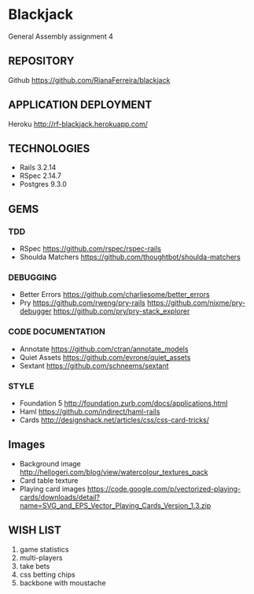 # Blackjack
   General Assembly assignment 4

## REPOSITORY
Github https://github.com/RianaFerreira/blackjack

## APPLICATION DEPLOYMENT
Heroku http://rf-blackjack.herokuapp.com/

## TECHNOLOGIES
* Rails 3.2.14
* RSpec 2.14.7
* Postgres 9.3.0

## GEMS

### TDD
* RSpec https://github.com/rspec/rspec-rails
* Shoulda Matchers https://github.com/thoughtbot/shoulda-matchers

### DEBUGGING
* Better Errors https://github.com/charliesome/better_errors
* Pry
  https://github.com/rweng/pry-rails
  https://github.com/nixme/pry-debugger
  https://github.com/pry/pry-stack_explorer

### CODE DOCUMENTATION
* Annotate https://github.com/ctran/annotate_models
* Quiet Assets https://github.com/evrone/quiet_assets
* Sextant https://github.com/schneems/sextant

### STYLE
* Foundation 5 http://foundation.zurb.com/docs/applications.html
* Haml https://github.com/indirect/haml-rails
* Cards http://designshack.net/articles/css/css-card-tricks/

## Images
* Background image http://hellogeri.com/blog/view/watercolour_textures_pack
* Card table texture
* Playing card images https://code.google.com/p/vectorized-playing-cards/downloads/detail?name=SVG_and_EPS_Vector_Playing_Cards_Version_1.3.zip

## WISH LIST
1. game statistics
2. multi-players
3. take bets
4. css betting chips
5. backbone with moustache

